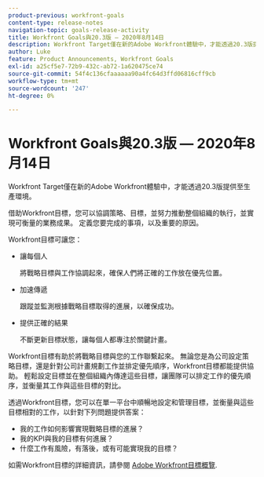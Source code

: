 ```yaml
---
product-previous: workfront-goals
content-type: release-notes
navigation-topic: goals-release-activity
title: Workfront Goals與20.3版 — 2020年8月14日
description: Workfront Target僅在新的Adobe Workfront體驗中，才能透過20.3版提供至生產環境。
author: Luke
feature: Product Announcements, Workfront Goals
exl-id: a25cf5e7-72b9-432c-ab72-1a620475ce74
source-git-commit: 54f4c136cfaaaaaa90a4fc64d3ffd06816cff9cb
workflow-type: tm+mt
source-wordcount: '247'
ht-degree: 0%

---
```


# Workfront Goals與20.3版 — 2020年8月14日

Workfront Target僅在新的Adobe Workfront體驗中，才能透過20.3版提供至生產環境。

借助Workfront目標，您可以協調策略、目標，並努力推動整個組織的執行，並實現可衡量的業務成果。 定義您要完成的事項，以及重要的原因。

Workfront目標可讓您：

* 讓每個人

   將戰略目標與工作協調起來，確保人們將正確的工作放在優先位置。

* 加速傳遞

   跟蹤並監測根據戰略目標取得的進展，以確保成功。

* 提供正確的結果

   不斷更新目標狀態，讓每個人都專注於關鍵計畫。

Workfront目標有助於將戰略目標與您的工作聯繫起來。 無論您是為公司設定策略目標，還是針對公司計畫規劃工作並排定優先順序，Workfront目標都能提供協助。 輕鬆設定目標並在整個組織內傳達這些目標，讓團隊可以排定工作的優先順序，並衡量其工作與這些目標的對比。

透過Workfront目標，您可以在單一平台中順暢地設定和管理目標，並衡量與這些目標相對的工作，以針對下列問題提供答案：

* 我的工作如何影響實現戰略目標的進展？
* 我的KPI與我的目標有何進展？
* 什麼工作有風險，有落後，或有可能實現我的目標？

如需Workfront目標的詳細資訊，請參閱 [Adobe Workfront目標概覽](../../../workfront-goals/goal-management/wf-goals-overview.md).
